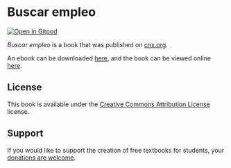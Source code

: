 # Buscar empleo

[![Open in Gitpod](https://gitpod.io/button/open-in-gitpod.svg)](https://gitpod.io/from-referrer/)

_Buscar empleo_ is a book that was published on [cnx.org](https://cnx.org/).

An ebook can be downloaded [here](https://github.com/cnx-user-books/cnxbook-buscar-empleo/releases/latest), and the book can be viewed online [here](https://github.com/cnx-user-books/cnxbook-buscar-empleo/releases/latest).

## License
This book is available under the [Creative Commons Attribution License](./LICENSE) license.

## Support
If you would like to support the creation of free textbooks for students, your [donations are welcome](https://riceconnect.rice.edu/donation/support-openstax-banner).

